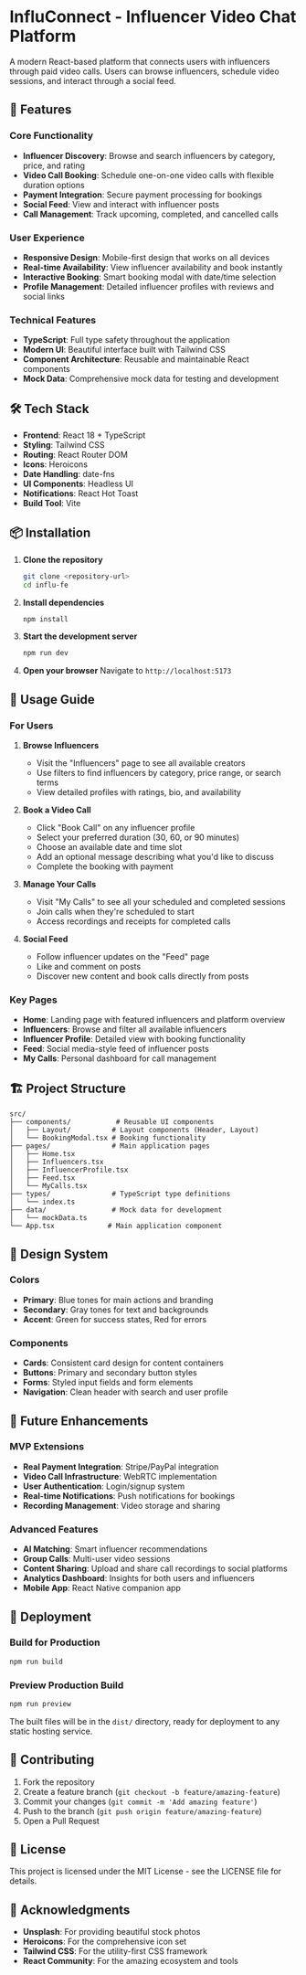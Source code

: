 # InfluConnect - Influencer Video Chat Platform

A modern React-based platform that connects users with influencers through paid video calls. Users can browse influencers, schedule video sessions, and interact through a social feed.

## 🚀 Features

### Core Functionality
- **Influencer Discovery**: Browse and search influencers by category, price, and rating
- **Video Call Booking**: Schedule one-on-one video calls with flexible duration options
- **Payment Integration**: Secure payment processing for bookings
- **Social Feed**: View and interact with influencer posts
- **Call Management**: Track upcoming, completed, and cancelled calls

### User Experience
- **Responsive Design**: Mobile-first design that works on all devices
- **Real-time Availability**: View influencer availability and book instantly
- **Interactive Booking**: Smart booking modal with date/time selection
- **Profile Management**: Detailed influencer profiles with reviews and social links

### Technical Features
- **TypeScript**: Full type safety throughout the application
- **Modern UI**: Beautiful interface built with Tailwind CSS
- **Component Architecture**: Reusable and maintainable React components
- **Mock Data**: Comprehensive mock data for testing and development

## 🛠️ Tech Stack

- **Frontend**: React 18 + TypeScript
- **Styling**: Tailwind CSS
- **Routing**: React Router DOM
- **Icons**: Heroicons
- **Date Handling**: date-fns
- **UI Components**: Headless UI
- **Notifications**: React Hot Toast
- **Build Tool**: Vite

## 📦 Installation

1. **Clone the repository**
   ```bash
   git clone <repository-url>
   cd influ-fe
   ```

2. **Install dependencies**
   ```bash
   npm install
   ```

3. **Start the development server**
   ```bash
   npm run dev
   ```

4. **Open your browser**
   Navigate to `http://localhost:5173`

## 🎯 Usage Guide

### For Users

1. **Browse Influencers**
   - Visit the "Influencers" page to see all available creators
   - Use filters to find influencers by category, price range, or search terms
   - View detailed profiles with ratings, bio, and availability

2. **Book a Video Call**
   - Click "Book Call" on any influencer profile
   - Select your preferred duration (30, 60, or 90 minutes)
   - Choose an available date and time slot
   - Add an optional message describing what you'd like to discuss
   - Complete the booking with payment

3. **Manage Your Calls**
   - Visit "My Calls" to see all your scheduled and completed sessions
   - Join calls when they're scheduled to start
   - Access recordings and receipts for completed calls

4. **Social Feed**
   - Follow influencer updates on the "Feed" page
   - Like and comment on posts
   - Discover new content and book calls directly from posts

### Key Pages

- **Home**: Landing page with featured influencers and platform overview
- **Influencers**: Browse and filter all available influencers
- **Influencer Profile**: Detailed view with booking functionality
- **Feed**: Social media-style feed of influencer posts
- **My Calls**: Personal dashboard for call management

## 🏗️ Project Structure

```
src/
├── components/           # Reusable UI components
│   ├── Layout/          # Layout components (Header, Layout)
│   └── BookingModal.tsx # Booking functionality
├── pages/               # Main application pages
│   ├── Home.tsx
│   ├── Influencers.tsx
│   ├── InfluencerProfile.tsx
│   ├── Feed.tsx
│   └── MyCalls.tsx
├── types/               # TypeScript type definitions
│   └── index.ts
├── data/                # Mock data for development
│   └── mockData.ts
└── App.tsx             # Main application component
```

## 🎨 Design System

### Colors
- **Primary**: Blue tones for main actions and branding
- **Secondary**: Gray tones for text and backgrounds
- **Accent**: Green for success states, Red for errors

### Components
- **Cards**: Consistent card design for content containers
- **Buttons**: Primary and secondary button styles
- **Forms**: Styled input fields and form elements
- **Navigation**: Clean header with search and user profile

## 🔮 Future Enhancements

### MVP Extensions
- **Real Payment Integration**: Stripe/PayPal integration
- **Video Call Infrastructure**: WebRTC implementation
- **User Authentication**: Login/signup system
- **Real-time Notifications**: Push notifications for bookings
- **Recording Management**: Video storage and sharing

### Advanced Features
- **AI Matching**: Smart influencer recommendations
- **Group Calls**: Multi-user video sessions
- **Content Sharing**: Upload and share call recordings to social platforms
- **Analytics Dashboard**: Insights for both users and influencers
- **Mobile App**: React Native companion app

## 🚀 Deployment

### Build for Production
```bash
npm run build
```

### Preview Production Build
```bash
npm run preview
```

The built files will be in the `dist/` directory, ready for deployment to any static hosting service.

## 🤝 Contributing

1. Fork the repository
2. Create a feature branch (`git checkout -b feature/amazing-feature`)
3. Commit your changes (`git commit -m 'Add amazing feature'`)
4. Push to the branch (`git push origin feature/amazing-feature`)
5. Open a Pull Request

## 📄 License

This project is licensed under the MIT License - see the LICENSE file for details.

## 🙏 Acknowledgments

- **Unsplash**: For providing beautiful stock photos
- **Heroicons**: For the comprehensive icon set
- **Tailwind CSS**: For the utility-first CSS framework
- **React Community**: For the amazing ecosystem and tools
